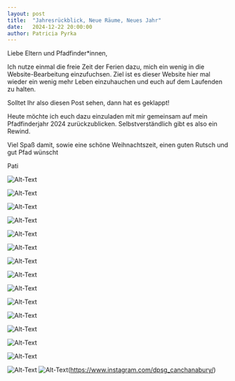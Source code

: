 ```yaml
---
layout: post
title:  "Jahresrückblick, Neue Räume, Neues Jahr"
date:   2024-12-22 20:00:00
author: Patricia Pyrka
---
```


Liebe Eltern und Pfadfinder*innen, 

Ich nutze einmal die freie Zeit der Ferien dazu, mich ein wenig in die Website-Bearbeitung einzufuchsen. 
Ziel ist es dieser Website hier mal wieder ein wenig mehr Leben einzuhauchen und euch auf dem Laufenden zu halten.

Solltet Ihr also diesen Post sehen, dann hat es geklappt!



Heute möchte ich euch dazu einzuladen mit mir gemeinsam auf mein Pfadfinderjahr 2024 zurückzublicken. 
Selbstverständlich gibt es also ein Rewind.

Viel Spaß damit, sowie eine schöne Weihnachtszeit, einen guten Rutsch und gut Pfad wünscht

Pati

![Alt-Text](/assets/img/Rewind1.PNG)

![Alt-Text](/assets/img/Rewind2.PNG)

![Alt-Text](/assets/img/Rewind3.PNG)

![Alt-Text](/assets/img/Rewind4.PNG)

![Alt-Text](/assets/img/Rewind5.PNG)

![Alt-Text](/assets/img/Rewind6.PNG)

![Alt-Text](/assets/img/Rewind7.PNG)

![Alt-Text](/assets/img/Rewind8.PNG)

![Alt-Text](/assets/img/Rewind9.PNG)

![Alt-Text](/assets/img/Rewind10.PNG)

![Alt-Text](/assets/img/Rewind11.PNG)

![Alt-Text](/assets/img/Rewind12.PNG)

![Alt-Text](/assets/img/Rewind13.PNG)

![Alt-Text](/assets/img/Rewind14.PNG)

![Alt-Text](/assets/img/Rewind15.PNG)
![Alt-Text](/assets/images/Rewind15.PNG "Instagram")(https://www.instagram.com/dpsg_canchanabury/)

